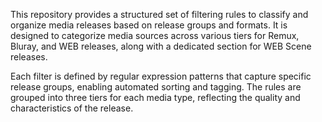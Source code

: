 This repository provides a structured set of filtering rules to classify and organize media releases based on release groups and formats. It is designed to categorize media sources across various tiers for Remux, Bluray, and WEB releases, along with a dedicated section for WEB Scene releases.

Each filter is defined by regular expression patterns that capture specific release groups, enabling automated sorting and tagging. The rules are grouped into three tiers for each media type, reflecting the quality and characteristics of the release.
